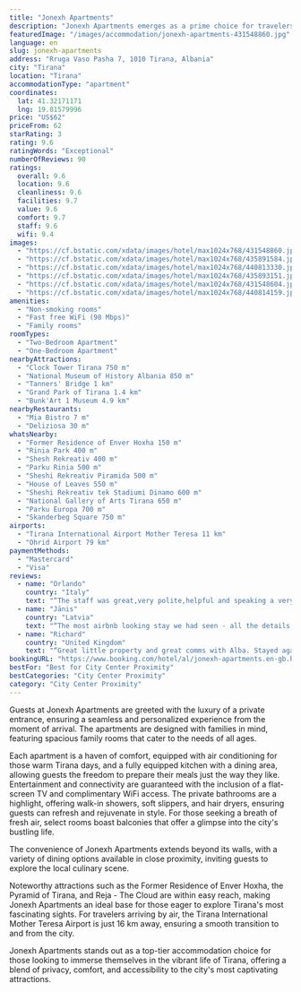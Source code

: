```yaml
---
title: "Jonexh Apartments"
description: "Jonexh Apartments emerges as a prime choice for travelers seeking the perfect blend of comfort and convenience in the heart of Tirana."
featuredImage: "/images/accommodation/jonexh-apartments-431548860.jpg"
language: en
slug: jonexh-apartments
address: "Rruga Vaso Pasha 7, 1010 Tirana, Albania"
city: "Tirana"
location: "Tirana"
accommodationType: "apartment"
coordinates:
  lat: 41.32171171
  lng: 19.81579996
price: "US$62"
priceFrom: 62
starRating: 3
rating: 9.6
ratingWords: "Exceptional"
numberOfReviews: 90
ratings:
  overall: 9.6
  location: 9.6
  cleanliness: 9.6
  facilities: 9.7
  value: 9.6
  comfort: 9.7
  staff: 9.6
  wifi: 9.4
images:
  - "https://cf.bstatic.com/xdata/images/hotel/max1024x768/431548860.jpg?k=4a811304cd787d1e8d9766991ab752ff8cd9c07454eb898bd71150a2392d2edf&o=&hp=1"
  - "https://cf.bstatic.com/xdata/images/hotel/max1024x768/435891584.jpg?k=85baa6ba3174f0ca63f85e3fcf83cdb1c3c3fd83b844738ca7ab5ee13f5001a0&o=&hp=1"
  - "https://cf.bstatic.com/xdata/images/hotel/max1024x768/440813330.jpg?k=39f841c8da2d3360192e8b04c14ed7a0e619e263536e6aed05fc33d56fb56514&o=&hp=1"
  - "https://cf.bstatic.com/xdata/images/hotel/max1024x768/435893151.jpg?k=37a8f52a978292985374fb3068a5487943e35e0b177170dbd8f6e5d20484bbaf&o=&hp=1"
  - "https://cf.bstatic.com/xdata/images/hotel/max1024x768/431548604.jpg?k=5263e66a2b88dbd0aa1ecec50a117b3ca95f70a226992f6645e9b3c3209221ea&o=&hp=1"
  - "https://cf.bstatic.com/xdata/images/hotel/max1024x768/440814159.jpg?k=74eff4881154711dc7303e496bbdd2f05e34dbb0556bafe80f3dfe403221bd06&o=&hp=1"
amenities:
  - "Non-smoking rooms"
  - "Fast free WiFi (98 Mbps)"
  - "Family rooms"
roomTypes:
  - "Two-Bedroom Apartment"
  - "One-Bedroom Apartment"
nearbyAttractions:
  - "Clock Tower Tirana 750 m"
  - "National Museum of History Albania 850 m"
  - "Tanners' Bridge 1 km"
  - "Grand Park of Tirana 1.4 km"
  - "Bunk'Art 1 Museum 4.9 km"
nearbyRestaurants:
  - "Mia Bistro 7 m"
  - "Deliziosa 30 m"
whatsNearby:
  - "Former Residence of Enver Hoxha 150 m"
  - "Rinia Park 400 m"
  - "Shesh Rekreativ 400 m"
  - "Parku Rinia 500 m"
  - "Sheshi Rekreativ Piramida 500 m"
  - "House of Leaves 550 m"
  - "Sheshi Rekreativ tek Stadiumi Dinamo 600 m"
  - "National Gallery of Arts Tirana 650 m"
  - "Parku Europa 700 m"
  - "Skanderbeg Square 750 m"
airports:
  - "Tirana International Airport Mother Teresa 11 km"
  - "Ohrid Airport 79 km"
paymentMethods:
  - "Mastercard"
  - "Visa"
reviews:
  - name: "Orlando"
    country: "Italy"
    text: "“The staff was great,very polite,helpful and speaking a very good Italian.the place is well located and close to everything.”"
  - name: "Jānis"
    country: "Latvia"
    text: "“The most airbnb looking stay we had seen - all the details are well thought out to make your stay comfortable. Area is super cool with a lot of cafes and bars.”"
  - name: "Richard"
    country: "United Kingdom"
    text: "“Great little property and great comms with Alba. Stayed again at the end of the trip”"
bookingURL: "https://www.booking.com/hotel/al/jonexh-apartments.en-gb.html?aid=8035640"
bestFor: "Best for City Center Proximity"
bestCategories: "City Center Proximity"
category: "City Center Proximity"
---
```


Guests at Jonexh Apartments are greeted with the luxury of a private entrance, ensuring a seamless and personalized experience from the moment of arrival. The apartments are designed with families in mind, featuring spacious family rooms that cater to the needs of all ages.

Each apartment is a haven of comfort, equipped with air conditioning for those warm Tirana days, and a fully equipped kitchen with a dining area, allowing guests the freedom to prepare their meals just the way they like. Entertainment and connectivity are guaranteed with the inclusion of a flat-screen TV and complimentary WiFi access. The private bathrooms are a highlight, offering walk-in showers, soft slippers, and hair dryers, ensuring guests can refresh and rejuvenate in style. For those seeking a breath of fresh air, select rooms boast balconies that offer a glimpse into the city's bustling life.

The convenience of Jonexh Apartments extends beyond its walls, with a variety of dining options available in close proximity, inviting guests to explore the local culinary scene.

Noteworthy attractions such as the Former Residence of Enver Hoxha, the Pyramid of Tirana, and Reja - The Cloud are within easy reach, making Jonexh Apartments an ideal base for those eager to explore Tirana's most fascinating sights. For travelers arriving by air, the Tirana International Mother Teresa Airport is just 16 km away, ensuring a smooth transition to and from the city.

Jonexh Apartments stands out as a top-tier accommodation choice for those looking to immerse themselves in the vibrant life of Tirana, offering a blend of privacy, comfort, and accessibility to the city's most captivating attractions.